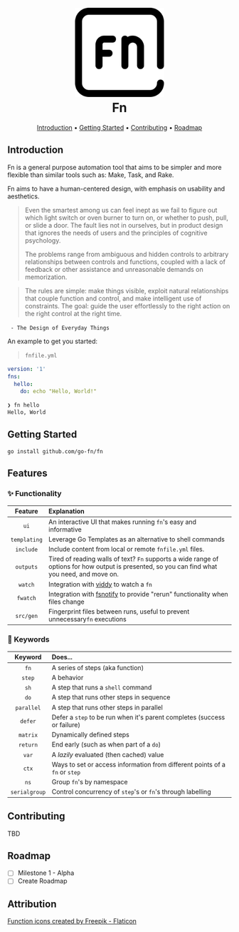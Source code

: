 <h1 align="center">
  <br>
  <a href="http://github.com/go-fn/fn"><img src="./docs/assets/function.png" alt="github.com/go-fn/fn" width="200px" /></a>
  <br>
  Fn
  <br>
</h1>

<p align="center">
  <a href="#introduction">Introduction</a> •
  <a href="#getting-started">Getting Started</a> •
  <a href="#contributing">Contributing</a> •
  <a href="#roadmap">Roadmap</a>
</p>

## Introduction

Fn is a general purpose automation tool that aims to be simpler and more flexible than similar tools such as: Make, Task, and Rake.

Fn aims to have a human-centered design, with emphasis on usability and aesthetics.

> Even the smartest among us can feel inept as we fail to figure out which light switch or oven burner to turn on, or whether to push, pull, or slide a door.
The fault lies not in ourselves, but in product design that ignores the needs of users and the principles of cognitive psychology. 
> 
> The problems range from ambiguous and hidden controls to arbitrary relationships between controls and functions, coupled with a lack of feedback or other assistance and unreasonable demands on memorization.

> The rules are simple: make things visible, exploit natural relationships that couple function and control, and make intelligent use of constraints. The goal: guide the user effortlessly to the right action on the right control at the right time.

` - The Design of Everyday Things`

An example to get you started:

> `fnfile.yml`
```yaml
version: '1'
fns:
  hello:
    do: echo "Hello, World!"
```

```shell
❯ fn hello
Hello, World
```

## Getting Started

```shell
go install github.com/go-fn/fn
```

## Features

### ✨ Functionality

|   Feature    | Explanation                                                                                                                                    |
|:------------:|:-----------------------------------------------------------------------------------------------------------------------------------------------|
|     `ui`     | An interactive UI that makes running `fn`'s easy and informative                                                                               |
| `templating` | Leverage Go Templates as an alternative to shell commands                                                                                      |
|  `include`   | Include content from local or remote `fnfile.yml` files.                                                                                       |
|  `outputs`   | Tired of reading walls of text? `Fn` supports a wide range of options for how output is presented, so you can find what you need, and move on. |
|   `watch`    | Integration with [viddy](https://github.com/sachaos/viddy) to watch a `fn`                                                                     |
|   `fwatch`   | Integration with [fsnotify](https://github.com/fsnotify/fsnotify) to provide "rerun" functionality when files change                           |
|  `src/gen`   | Fingerprint files between runs, useful to prevent unnecessary`fn` executions                                                                   |

### 🔑 Keywords

|    Keyword    | Does...                                                                     |
|:-------------:|:----------------------------------------------------------------------------|
|     `fn`      | A series of steps (aka function)                                            |
|    `step`     | A behavior                                                                  |
 |     `sh`      | A step that runs a `shell` command                                          |
|     `do`      | A step that runs other steps in sequence                                    |
|  `parallel`   | A step that runs other steps in parallel                                    |
|    `defer`    | Defer a `step` to be run when it's parent completes (success or failure)    |
|   `matrix`    | Dynamically defined steps                                                   |
|   `return`    | End early (such as when part of a `do`)                                     |
|     `var`     | A _lazily_ evaluated (then cached) value                                    |
|     `ctx`     | Ways to set or access information from different points of a `fn` or `step` |
|     `ns`      | Group `fn`'s by namespace                                                   |
| `serialgroup` | Control concurrency of `step`'s or `fn`'s through labelling                 |

## Contributing

TBD

## Roadmap

- [ ] Milestone 1 - Alpha
- [ ] Create Roadmap

## Attribution

<a href="https://www.flaticon.com/free-icons/function" title="function icons">Function icons created by Freepik - Flaticon</a>